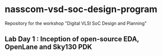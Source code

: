 # nasscom-vsd-soc-design-program
Repository for the workshop "Digital VLSI SoC Design and Planning"
## Lab Day 1 : Inception of open-source EDA, OpenLane and Sky130 PDK
